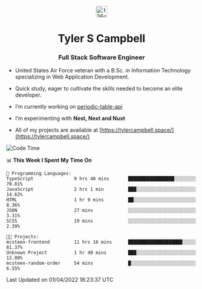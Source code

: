 <p align="center">
<a href="https://www.linkedin.com/in/t36campbell" target="blank"><img align="center" src="https://ik.imagekit.io/t36campbell/Portfolio/linkedin.png.original_m8bbGgPh6.png" alt="t36campbell" height="30" width="30" /></a>
</p>
<h1 align="center">Tyler S Campbell</h1>
<h3 align="center">Full Stack Software Engineer</h3>

* United States Air Force veteran with a B.Sc. in Information Technology specializing in Web Application Development. 

* Quick study, eager to cultivate the skills needed to become an elite developer.

* I’m currently working on [periodic-table-api](https://github.com/t36campbell/periodic-table-api)

* I’m experimenting with **Nest, Next and Nuxt**

* All of my projects are available at [https://tylercampbell.space/](https://tylercampbell.space/)

<!--START_SECTION:waka-->
![Code Time](http://img.shields.io/badge/Code%20Time-1%2C539%20hrs%2036%20mins-blue)

📊 **This Week I Spent My Time On** 

```text
💬 Programming Languages: 
TypeScript               9 hrs 48 mins       █████████████████░░░░░░░░   70.81% 
JavaScript               2 hrs 1 min         ███░░░░░░░░░░░░░░░░░░░░░░   14.62% 
HTML                     1 hr 9 mins         ██░░░░░░░░░░░░░░░░░░░░░░░   8.36% 
JSON                     27 mins             ░░░░░░░░░░░░░░░░░░░░░░░░░   3.31% 
SCSS                     19 mins             ░░░░░░░░░░░░░░░░░░░░░░░░░   2.39%

🐱‍💻 Projects: 
mcsteen-frontend         11 hrs 16 mins      ████████████████████░░░░░   81.37% 
Unknown Project          1 hr 40 mins        ███░░░░░░░░░░░░░░░░░░░░░░   12.08% 
mcsteen-random-order     54 mins             █░░░░░░░░░░░░░░░░░░░░░░░░   6.55%

```


 Last Updated on 01/04/2022 18:23:37 UTC
<!--END_SECTION:waka-->
